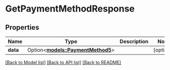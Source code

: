 # GetPaymentMethodResponse

## Properties

Name | Type | Description | Notes
------------ | ------------- | ------------- | -------------
**data** | Option<[**models::PaymentMethod5**](PaymentMethod_5.md)> |  | [optional]

[[Back to Model list]](../README.md#documentation-for-models) [[Back to API list]](../README.md#documentation-for-api-endpoints) [[Back to README]](../README.md)


